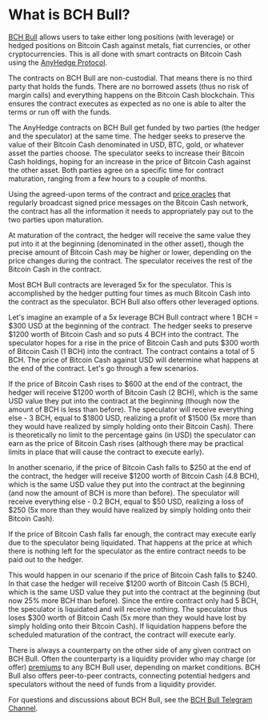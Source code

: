# What is BCH Bull?


[BCH Bull](https://bchbull.com/) allows users to take either long positions (with leverage) or hedged positions on Bitcoin Cash against metals, fiat currencies, or other cryptocurrencies. This is all done with smart contracts on Bitcoin Cash using the [AnyHedge Protocol](https://anyhedge.com/).

The contracts on BCH Bull are non-custodial. That means there is no third party that holds the funds. There are no borrowed assets (thus no risk of margin calls) and everything happens on the Bitcoin Cash blockchain. This ensures the contract executes as expected as no one is able to alter the terms or run off with the funds.

The AnyHedge contracts on BCH Bull get funded by two parties (the hedger and the speculator) at the same time. The hedger seeks to preserve the value of their Bitcoin Cash denominated in USD, BTC, gold, or whatever asset the parties choose. The speculator seeks to increase their Bitcoin Cash holdings, hoping for an increase in the price of Bitcoin Cash against the other asset. Both parties agree on a specific time for contract maturation, ranging from a few hours to a couple of months.

Using the agreed-upon terms of the contract and [price oracles](https://oracles.cash/) that regularly broadcast signed price messages on the Bitcoin Cash network, the contract has all the information it needs to appropriately pay out to the two parties upon maturation.

At maturation of the contract, the hedger will receive the same value they put into it at the beginning (denominated in the other asset), though the precise amount of Bitcoin Cash may be higher or lower, depending on the price changes during the contract. The speculator receives the rest of the Bitcoin Cash in the contract. 

Most BCH Bull contracts are leveraged 5x for the speculator. This is accomplished by the hedger putting four times as much Bitcoin Cash into the contract as the speculator. BCH Bull also offers other leveraged options.

Let's imagine an example of a 5x leverage BCH Bull contract where 1 BCH = $300 USD at the beginning of the contract. The hedger seeks to preserve $1200 worth of Bitcoin Cash and so puts 4 BCH into the contract. The speculator hopes for a rise in the price of Bitcoin Cash and puts $300 worth of Bitcoin Cash (1 BCH) into the contract. The contract contains a total of 5 BCH. The price of Bitcoin Cash against USD will determine what happens at the end of the contract. Let's go through a few scenarios.

If the price of Bitcoin Cash rises to $600 at the end of the contract, the hedger will receive $1200 worth of Bitcoin Cash (2 BCH), which is the same USD value they put into the contract at the beginning (though now the amount of BCH is less than before). The speculator will receive everything else - 3 BCH, equal to $1800 USD, realizing a profit of $1500 (5x more than they would have realized by simply holding onto their Bitcoin Cash). There is theoretically no limit to the percentage gains (in USD) the speculator can earn as the price of Bitcoin Cash rises (although there may be practical limits in place that will cause the contract to execute early). 

In another scenario, if the price of Bitcoin Cash falls to $250 at the end of the contract, the hedger will receive $1200 worth of Bitcoin Cash (4.8 BCH), which is the same USD value they put into the contract at the beginning (and now the amount of BCH is more than before). The speculator will receive everything else - 0.2 BCH, equal to $50 USD, realizing a loss of $250 (5x more than they would have realized by simply holding onto their Bitcoin Cash). 

If the price of Bitcoin Cash falls far enough, the contract may execute early due to the speculator being liquidated. That happens at the price at which there is nothing left for the speculator as the entire contract needs to be paid out to the hedger. 

This would happen in our scenario if the price of Bitcoin Cash falls to $240. In that case the hedger will receive $1200 worth of Bitcoin Cash (5 BCH), which is the same USD value they put into the contract at the beginning (but now 25% more BCH than before). Since the entire contract only had 5 BCH, the speculator is liquidated and will receive nothing. The speculator thus loses $300 worth of Bitcoin Cash (5x more than they would have lost by simply holding onto their Bitcoin Cash). If liquidation happens before the scheduled maturation of the contract, the contract will execute early.

There is always a counterparty on the other side of any given contract on BCH Bull. Often the counterparty is a liquidity provider who may charge (or offer) [premiums](https://bchbull.com/premiums) to any BCH Bull user, depending on market conditions. BCH Bull also offers peer-to-peer contracts, connecting potential hedgers and speculators without the need of funds from a liquidity provider.

For questions and discussions about BCH Bull, see the [BCH Bull Telegram Channel](https://t.me/bchbull).